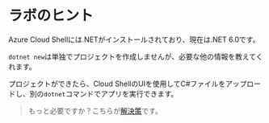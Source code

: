 # ラボのヒント

Azure Cloud Shellには.NETがインストールされており、現在は.NET 6.0です。

`dotnet new`は単独でプロジェクトを作成しませんが、必要な他の情報を教えてくれます。

プロジェクトができたら、Cloud ShellのUIを使用してC#ファイルをアップロードし、別の`dotnet`コマンドでアプリを実行できます。

> もっと必要ですか？こちらが[解決策](solution_jp.md)です。
